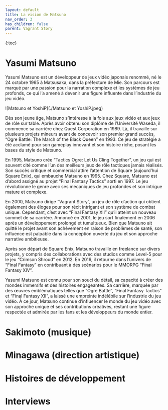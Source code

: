 ```yaml
---
layout: default
title: La vision de Matsuno
nav_order: 3
has_children: false
parent: Vagrant Story
---
```

{:toc}

# Yasumi Matsuno
Yasumi Matsuno est un développeur de jeux vidéo japonais renommé, né le 24 octobre 1965 à Matsusaka, dans la préfecture de Mie. Son parcours est marqué par une passion pour la narration complexe et les systèmes de jeu profonds, ce qui l’a amené à devenir une figure influente dans l’industrie du jeu vidéo.

![Matsuno et YoshiP](./Matsuno et YoshiP.jpeg)

Dès son jeune âge, Matsuno s’intéresse à la fois aux jeux vidéo et aux jeux de rôle sur table. Après avoir obtenu son diplôme de l’Université Waseda, il commence sa carrière chez Quest Corporation en 1989. Là, il travaille sur plusieurs projets mineurs avant de concevoir son premier grand succès, “Ogre Battle: The March of the Black Queen” en 1993. Ce jeu de stratégie a été acclamé pour son gameplay innovant et son histoire riche, posant les bases du style de Matsuno.

En 1995, Matsuno crée “Tactics Ogre: Let Us Cling Together”, un jeu qui est souvent cité comme l’un des meilleurs jeux de rôle tactiques jamais réalisés. Son succès critique et commercial attire l’attention de Square (aujourd’hui Square Enix), qui embauche Matsuno en 1995. Chez Square, Matsuno est d’abord assigné au projet “Final Fantasy Tactics” sorti en 1997. Le jeu révolutionne le genre avec ses mécaniques de jeu profondes et son intrigue mature et complexe.

En 2000, Matsuno dirige “Vagrant Story”, un jeu de rôle d’action qui obtient également des éloges pour son récit intrigant et son système de combat unique. Cependant, c’est avec “Final Fantasy XII” qu’il atteint un nouveau sommet de sa carrière. Annoncé en 2001, le jeu sort finalement en 2006 après un développement prolongé et tumultueux. Bien que Matsuno ait quitté le projet avant son achèvement en raison de problèmes de santé, son influence est palpable dans la conception ouverte du jeu et son approche narrative ambitieuse.

Après son départ de Square Enix, Matsuno travaille en freelance sur divers projets, y compris des collaborations avec des studios comme Level-5 pour le jeu “Crimson Shroud” en 2012. En 2016, il retourne dans l’univers de “Final Fantasy” en contribuant à des scénarios pour le MMORPG “Final Fantasy XIV”.

Yasumi Matsuno est connu pour son souci du détail, sa capacité à créer des mondes immersifs et des histoires engageantes. Sa carrière, marquée par des œuvres emblématiques telles que “Ogre Battle”, “Final Fantasy Tactics” et “Final Fantasy XII”, a laissé une empreinte indélébile sur l’industrie du jeu vidéo. À ce jour, Matsuno continue d’influencer le monde du jeu vidéo avec son approche unique et ses contributions créatives, restant une figure respectée et admirée par les fans et les développeurs du monde entier.

# Sakimoto (musique)
# Minagawa (direction artistique)
# Histoires de développement
# Interviews
